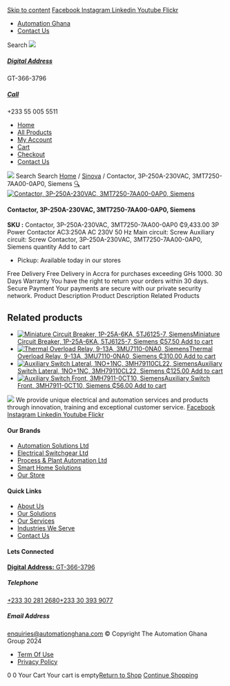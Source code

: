 [Skip to content](https://store.automationghana.com/product/contactor-3p-250a-230vac-3mt7250-7aa00-0ap0-siemens/#content)
[ Facebook ](https://www.facebook.com/automationgh/) [ Instagram ](https://www.instagram.com/automationgh/) [ Linkedin ](https://www.linkedin.com/company/the-automation-ghana-limited/) [ Youtube ](https://www.youtube.com/channel/UCurrRDUSm5oIW39VXjn1u0w) [ Flickr ](https://www.flickr.com/photos/181794037@N07/)
  * [ Automation Ghana ](https://automationghana.com)
  * [ Contact Us ](https://store.automationghana.com/contact/)


Search
[ ![](https://store.automationghana.com/wp-content/uploads/2024/04/Website-TAGG-Logo-BLUE.png) ](https://store.automationghana.com/)
[ ](https://maps.app.goo.gl/m4xeaagWCNbLk4jM6)
#####  [ Digital Address ](https://maps.app.goo.gl/m4xeaagWCNbLk4jM6)
GT-366-3796 
[ ](tel:+233550055511)
#####  [ Call ](tel:+233550055511)
+233 55 005 5511 
  * [Home](https://store.automationghana.com/)
  * [All Products](https://store.automationghana.com/shop/)
  * [My Account](https://store.automationghana.com/my-account/)
  * [Cart](https://store.automationghana.com/cart/)
  * [Checkout](https://store.automationghana.com/checkout/)
  * [Contact Us](https://store.automationghana.com/contact/)


[![](https://store.automationghana.com/wp-content/uploads/2024/04/AutomationGhana_logo_white.png)](https://store.automationghana.com)
Search
Search
[Home](https://store.automationghana.com) / [Sinova](https://store.automationghana.com/product-category/sinova-siemens/) / Contactor, 3P-250A-230VAC, 3MT7250-7AA00-0AP0, Siemens
[🔍](https://store.automationghana.com/product/contactor-3p-250a-230vac-3mt7250-7aa00-0ap0-siemens/)
[![Contactor, 3P-250A-230VAC, 3MT7250-7AA00-0AP0, Siemens](https://store.automationghana.com/wp-content/uploads/2025/03/contactor-1.jpg)](https://store.automationghana.com/wp-content/uploads/2025/03/contactor-1.jpg)
####  Contactor, 3P-250A-230VAC, 3MT7250-7AA00-0AP0, Siemens 
**SKU :** Contactor, 3P-250A-230VAC, 3MT7250-7AA00-0AP0 
₵9,433.00
3P Power Contactor AC3:250A AC 230V 50 Hz Main circuit: Screw Auxiliary circuit: Screw
Contactor, 3P-250A-230VAC, 3MT7250-7AA00-0AP0, Siemens quantity
Add to cart
  * Pickup: Available today in our stores


Free Delivery 
Free Delivery in Accra for purchases exceeding GHs 1000. 
30 Days Warranty 
You have the right to return your orders within 30 days. 
Secure Payment 
Your payments are secure with our private security network. 
Product Description
Product Description
Related Products 
## Related products
  * [![Miniature Circuit Breaker, 1P-25A-6KA, 5TJ6125-7, Siemens](https://store.automationghana.com/wp-content/uploads/2025/03/Miniature-Circuit-Breaker-300x300.jpg)Miniature Circuit Breaker, 1P-25A-6KA, 5TJ6125-7, Siemens ₵57.50 ](https://store.automationghana.com/product/miniature-circuit-breaker-1p-25a-6ka-5tj6125-7-siemens/)
[Add to cart](https://store.automationghana.com/product/contactor-3p-250a-230vac-3mt7250-7aa00-0ap0-siemens/?add-to-cart=24517)
  * [![Thermal Overload Relay, 9-13A, 3MU7110-0NA0, Siemens](https://store.automationghana.com/wp-content/uploads/2025/03/thermal-overload-300x300.png)Thermal Overload Relay, 9-13A, 3MU7110-0NA0, Siemens ₵310.00 ](https://store.automationghana.com/product/thermal-overload-relay-9-13a-3mu7110-0na0-siemens/)
[Add to cart](https://store.automationghana.com/product/contactor-3p-250a-230vac-3mt7250-7aa00-0ap0-siemens/?add-to-cart=24508)
  * [![Auxiliary Switch Lateral, 1NO+1NC, 3MH79110CL22, Siemens](https://store.automationghana.com/wp-content/uploads/2025/03/Aux-Switch-Lateral-300x300.jpg)Auxiliary Switch Lateral, 1NO+1NC, 3MH79110CL22, Siemens ₵125.00 ](https://store.automationghana.com/product/auxiliary-switch-lateral-1no1nc-3mh79110cl22-siemens/)
[Add to cart](https://store.automationghana.com/product/contactor-3p-250a-230vac-3mt7250-7aa00-0ap0-siemens/?add-to-cart=24506)
  * [![Auxiliary Switch Front, 3MH7911-0CT10, Siemens](https://store.automationghana.com/wp-content/uploads/2025/03/Aux-Switch-Front-300x300.jpg)Auxiliary Switch Front, 3MH7911-0CT10, Siemens ₵56.00 ](https://store.automationghana.com/product/auxiliary-switch-front-3mh7911-0ct10-siemens/)
[Add to cart](https://store.automationghana.com/product/contactor-3p-250a-230vac-3mt7250-7aa00-0ap0-siemens/?add-to-cart=24505)


![](https://store.automationghana.com/wp-content/uploads/2024/04/AutomationGhana_logo_white.png)
We provide unique electrical and automation services and products through innovation, training and exceptional customer service.
[ Facebook ](https://www.facebook.com/automationgh/) [ Instagram ](https://www.instagram.com/automationgh/) [ Linkedin ](https://www.linkedin.com/company/the-automation-ghana-limited/) [ Youtube ](https://www.youtube.com/channel/UCurrRDUSm5oIW39VXjn1u0w) [ Flickr ](https://www.flickr.com/photos/181794037@N07/)
#### Our Brands
  * [ Automation Solutions Ltd ](https://store.automationghana.com/product/contactor-3p-250a-230vac-3mt7250-7aa00-0ap0-siemens/)
  * [ Electrical Switchgear Ltd ](https://store.automationghana.com/product/contactor-3p-250a-230vac-3mt7250-7aa00-0ap0-siemens/)
  * [ Process & Plant Automation Ltd ](https://store.automationghana.com/product/contactor-3p-250a-230vac-3mt7250-7aa00-0ap0-siemens/)
  * [ Smart Home Solutions ](https://store.automationghana.com/product/contactor-3p-250a-230vac-3mt7250-7aa00-0ap0-siemens/)
  * [ Our Store ](https://store.automationghana.com/product/contactor-3p-250a-230vac-3mt7250-7aa00-0ap0-siemens/)


#### Quick Links
  * [ About Us ](https://store.automationghana.com/product/contactor-3p-250a-230vac-3mt7250-7aa00-0ap0-siemens/)
  * [ Our Solutions ](https://store.automationghana.com/product/contactor-3p-250a-230vac-3mt7250-7aa00-0ap0-siemens/)
  * [ Our Services ](https://store.automationghana.com/product/contactor-3p-250a-230vac-3mt7250-7aa00-0ap0-siemens/)
  * [ Industries We Serve ](https://store.automationghana.com/product/contactor-3p-250a-230vac-3mt7250-7aa00-0ap0-siemens/)
  * [ Contact Us ](https://store.automationghana.com/product/contactor-3p-250a-230vac-3mt7250-7aa00-0ap0-siemens/)


#### Lets Connected
[**Digital Address:** GT-366-3796](https://maps.app.goo.gl/m4xeaagWCNbLk4jM6)
#####  Telephone 
[ +233 30 281 2680](tel:+233302812680)[+233 30 393 9077](https://store.automationghana.com/product/contactor-3p-250a-230vac-3mt7250-7aa00-0ap0-siemens/+233303939077)
#####  Email Address 
enquiries@automationghana.com 
© Copyright The Automation Ghana Group 2024
  * [ Term Of Use ](https://store.automationghana.com/product/contactor-3p-250a-230vac-3mt7250-7aa00-0ap0-siemens/)
  * [ Privacy Policy ](https://store.automationghana.com/product/contactor-3p-250a-230vac-3mt7250-7aa00-0ap0-siemens/)


0
0
Your Cart
Your cart is empty[Return to Shop](https://store.automationghana.com/shop/)
[Continue Shopping](https://store.automationghana.com/product/contactor-3p-250a-230vac-3mt7250-7aa00-0ap0-siemens/)
